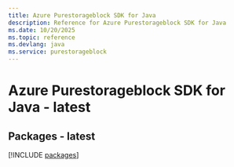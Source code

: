 ```yaml
---
title: Azure Purestorageblock SDK for Java
description: Reference for Azure Purestorageblock SDK for Java
ms.date: 10/20/2025
ms.topic: reference
ms.devlang: java
ms.service: purestorageblock
---
```

# Azure Purestorageblock SDK for Java - latest
## Packages - latest
[!INCLUDE [packages](purestorageblock-index.md)]